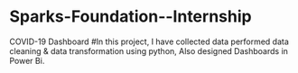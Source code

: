 # Sparks-Foundation--Internship
COVID-19 Dashboard
#In this project, I have collected data performed data cleaning & data transformation using python, Also designed Dashboards in Power Bi.
